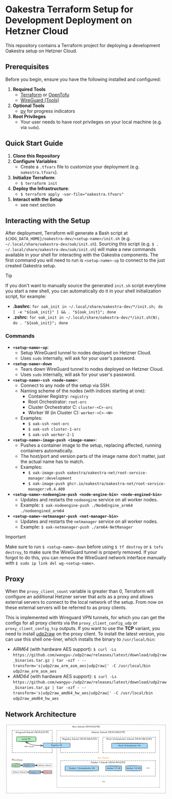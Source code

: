 # Oakestra Terraform Setup for Development Deployment on Hetzner Cloud

This repository contains a Terraform project for deploying a development Oakestra setup on Hetzner Cloud.


## Prerequisites

Before you begin, ensure you have the following installed and configured:

1. **Required Tools**
   * [Terraform](https://developer.hashicorp.com/terraform/install) or [OpenTofu](https://opentofu.org/docs/intro/install/)
   * [WireGuard (Tools)](https://www.wireguard.com/install/)
2. **Optional Tools** 
   * [pv](https://wiki.ubuntuusers.de/pv/) for progress indicators 
3. **Root Privileges**
   * Your user needs to have root privileges on your local machine (e.g. via `sudo`).


## Quick Start Guide

1. **Clone this Repository**
2. **Configure Variables**:
   * Create a `.tfvars` file to customize your deployment (e.g. `oakestra.tfvars`).
3. **Initialize Terraform**:
   * `$ terraform init`
4. **Deploy the Infrastructure**:
   * `$ terraform apply -var-file="oakestra.tfvars"`
5. **Interact with the Setup**
   * see next section


## Interacting with the Setup

After deployment, Terraform will generate a Bash script at `${XDG_DATA_HOME}/oakestra-dev/<setup-name>/init.sh`
(e.g. `~/.local/share/oakestra-dev/oak/init.sh`). 
Sourcing this script (e.g. `$ . ~/.local/share/oakestra-dev/oak/init.sh`) will make a new commands
available in your shell for interacting with the Oakestra components.
The first command you will need to run is `<setup-name>-up` to connect to the just created Oakestra setup.

> [!TIP]
> If you don't want to manually source the generated `init.sh` script everytime you start a new shell,
> you can automatically do it in your shell initialization script, for example:
> - **.bashrc**: `for oak_init in ~/.local/share/oakestra-dev/*/init.sh; do [ -e "${oak_init}" ] && . "${oak_init}"; done`
> - **.zshrc**: `for oak_init in ~/.local/share/oakestra-dev/*/init.sh(N); do . "${oak_init}"; done`


### Commands

- **`<setup-name>-up`**:
  - Setup WireGuard tunnel to nodes deployed on Hetzner Cloud.
  - Uses `sudo` internally, will ask for your user's password.
- **`<setup-name>-down`**
  - Tears down WireGuard tunnel to nodes deployed on Hetzner Cloud.
  - Uses `sudo` internally, will ask for your user's password.
- **`<setup-name>-ssh <node-name>`**:
  - Connect to any node of the setup via SSH.
  - Naming scheme of the nodes (with indices starting at one):
    - Container Registry: `registry`   
    - Root Orchestrator: `root-orc`
    - Cluster Orchestrator C: `cluster-<C>-orc`
    - Worker W (in Cluster C): `worker-<C>-<W>`
  - Examples:
    - `$ oak-ssh root-orc`
    - `$ oak-ssh cluster-1-orc`
    - `$ oak-ssh worker-2-1`
- **`<setup-name>-image-push <image-name>`**:
  - Pushes a container image to the setup, replacing affected, running containers automatically.
  - The host/port and version parts of the image name don't matter, just the actual name has to match.
  - Examples:
    - `$ oak-image-push oakestra/oakestra-net/root-service-manager:development`
    - `$ oak-image-push ghcr.io/oakestra/oakestra-net/root-service-manager:v0.4.400`
- **`<setup-name>-nodeengine-push <node-engine-bin> <node-engined-bin>`**
  - Updates and restarts the `nodeengine` service on all worker nodes.
  - Example: `$ oak-nodeengine-push ./NodeEngine_arm64 ./nodeengined_arm64`
- **`<setup-name>-netmanager-push <net-manager-bin>`**
  - Updates and restarts the `netmanager` service on all worker nodes.
  - Example: `$ oak-netmanager-push ./arm64-NetManager`

> [!IMPORTANT]  
> Make sure to run `$ <setup-name>-down` before using `$ tf destroy` or `$ tofu destroy`,
> to make sure the WireGuard tunnel is properly removed.
> If your forgot to do this, you can remove the WireGuard network interface manually with `$ sudo ip link del wg-<setup-name>`.


## Proxy

When the `proxy_client_count` variable is greater than 0, Terraform will configure an additional Hetzner server
that acts as a proxy and allows external servers to connect to the local network of the setup.
From now on these external servers will be referred to as proxy clients.

This is implemented with Wireguard VPN tunnels, for which you can get the configs for all proxy clients
via the `proxy_client_config_udp` or `proxy_client_config_tcp` outputs.
If you want to use the **TCP** variant, you need to install [udp2raw](https://github.com/wangyu-/udp2raw) on the proxy client.
To install the latest version, you can use this shell one-liner, which installs the binary to `/usr/local/bin`:
- *ARM64* (with hardware AES support): `$ curl -Ls https://github.com/wangyu-/udp2raw/releases/latest/download/udp2raw_binaries.tar.gz | tar -xzf - --transform='s|udp2raw_arm_asm_aes|udp2raw|' -C /usr/local/bin udp2raw_arm_asm_aes`
- *AMD64* (with hardware AES support): `$ curl -Ls https://github.com/wangyu-/udp2raw/releases/latest/download/udp2raw_binaries.tar.gz | tar -xzf - --transform='s|udp2raw_amd64_hw_aes|udp2raw|' -C /usr/local/bin udp2raw_amd64_hw_aes`


## Network Architecture

![Network Diagram](docs/network.png)
